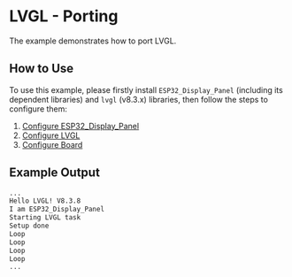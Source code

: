 # LVGL - Porting

The example demonstrates how to port LVGL.

## How to Use

To use this example, please firstly install `ESP32_Display_Panel` (including its dependent libraries) and `lvgl` (v8.3.x) libraries, then follow the steps to configure them:

1. [Configure ESP32_Display_Panel](https://github.com/esp-arduino-libs/ESP32_Display_Panel#configure-esp32_display_panel)
2. [Configure LVGL](https://github.com/esp-arduino-libs/ESP32_Display_Panel#configure-lvgl)
3. [Configure Board](https://github.com/esp-arduino-libs/ESP32_Display_Panel#configure-board)

## Example Output

```bash
...
Hello LVGL! V8.3.8
I am ESP32_Display_Panel
Starting LVGL task
Setup done
Loop
Loop
Loop
Loop
...
```
